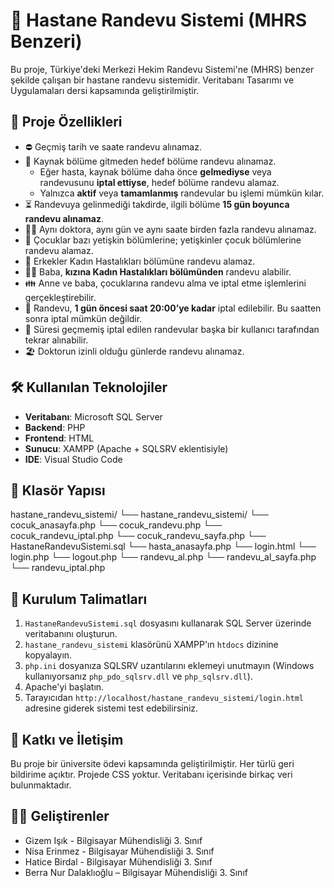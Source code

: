 # 🏥 Hastane Randevu Sistemi (MHRS Benzeri)

Bu proje, Türkiye'deki Merkezi Hekim Randevu Sistemi'ne (MHRS) benzer şekilde çalışan bir hastane randevu sistemidir. Veritabanı Tasarımı ve Uygulamaları dersi kapsamında geliştirilmiştir.

## 📌 Proje Özellikleri

- ⛔ Geçmiş tarih ve saate randevu alınamaz.
- 🔄 Kaynak bölüme gitmeden hedef bölüme randevu alınamaz.
  - Eğer hasta, kaynak bölüme daha önce **gelmediyse** veya randevusunu **iptal ettiyse**, hedef bölüme randevu alamaz.
  - Yalnızca **aktif** veya **tamamlanmış** randevular bu işlemi mümkün kılar.
- ⏳ Randevuya gelinmediği takdirde, ilgili bölüme **15 gün boyunca randevu alınamaz**.
- 👨‍⚕️ Aynı doktora, aynı gün ve aynı saate birden fazla randevu alınamaz.
- 👶 Çocuklar bazı yetişkin bölümlerine; yetişkinler çocuk bölümlerine randevu alamaz.
- 🚻 Erkekler Kadın Hastalıkları bölümüne randevu alamaz.
- 👨‍👧 Baba, **kızına Kadın Hastalıkları bölümünden** randevu alabilir.
- 👪 Anne ve baba, çocuklarına randevu alma ve iptal etme işlemlerini gerçekleştirebilir.
- 📅 Randevu, **1 gün öncesi saat 20:00’ye kadar** iptal edilebilir. Bu saatten sonra iptal mümkün değildir.
- 🔁 Süresi geçmemiş iptal edilen randevular başka bir kullanıcı tarafından tekrar alınabilir.
- 🏖️ Doktorun izinli olduğu günlerde randevu alınamaz.

## 🛠️ Kullanılan Teknolojiler

- **Veritabanı**: Microsoft SQL Server
- **Backend**: PHP
- **Frontend**: HTML
- **Sunucu**: XAMPP (Apache + SQLSRV eklentisiyle)
- **IDE**: Visual Studio Code

## 📁 Klasör Yapısı

hastane_randevu_sistemi/
└── hastane_randevu_sistemi/
└── cocuk_anasayfa.php
└── cocuk_randevu.php
└── cocuk_randevu_iptal.php
└── cocuk_randevu_sayfa.php
└── HastaneRandevuSistemi.sql
└── hasta_anasayfa.php
└── login.html
└── login.php
└── logout.php
└── randevu_al.php
└── randevu_al_sayfa.php
└── randevu_iptal.php


## 🚀 Kurulum Talimatları

1. `HastaneRandevuSistemi.sql` dosyasını kullanarak SQL Server üzerinde veritabanını oluşturun.
2. `hastane_randevu_sistemi` klasörünü XAMPP'ın `htdocs` dizinine kopyalayın.
3. `php.ini` dosyanıza SQLSRV uzantılarını eklemeyi unutmayın (Windows kullanıyorsanız `php_pdo_sqlsrv.dll` ve `php_sqlsrv.dll`).
4. Apache'yi başlatın.
5. Tarayıcıdan `http://localhost/hastane_randevu_sistemi/login.html` adresine giderek sistemi test edebilirsiniz.

## 📮 Katkı ve İletişim

Bu proje bir üniversite ödevi kapsamında geliştirilmiştir. Her türlü geri bildirime açıktır. Projede CSS yoktur. Veritabanı içerisinde birkaç veri bulunmaktadır.

## 👩‍💻 Geliştirenler

- Gizem Işık - Bilgisayar Mühendisliği 3. Sınıf
- Nisa Erinmez - Bilgisayar Mühendisliği 3. Sınıf
- Hatice Birdal - Bilgisayar Mühendisliği 3. Sınıf
- Berra Nur Dalaklıoğlu – Bilgisayar Mühendisliği 3. Sınıf

  




